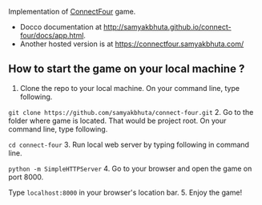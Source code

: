 Implementation of [ConnectFour](http://en.wikipedia.org/wiki/Connect_Four) game.

* Docco documentation at http://samyakbhuta.github.io/connect-four/docs/app.html.
* Another hosted version is at https://connectfour.samyakbhuta.com/

## How to start the game on your local machine ?
1. Clone the repo to your local machine. On your command line, type following.

  ```git clone https://github.com/samyakbhuta/connect-four.git```
2. Go to the folder where game is located. That would be project root. On your command line, type following.

  ```cd connect-four```
3. Run local web server by typing following in command line.

  ```python -m SimpleHTTPServer```
4. Go to your browser and open the game on port 8000.  

  Type ```localhost:8000``` in your browser's location bar.
5. Enjoy the game!
